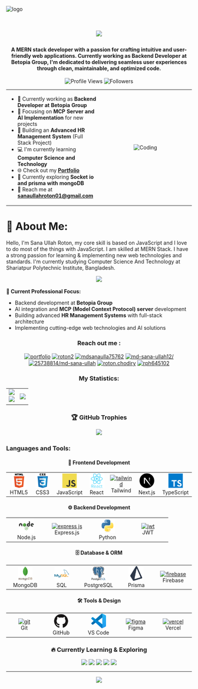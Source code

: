 ![logo](https://res.cloudinary.com/dz3mbsa1p/image/upload/v1746168962/Roton_4_clzudb.png)

<h1 align="center">
    <img src="https://readme-typing-svg.herokuapp.com/?font=Righteous&size=35&center=true&vCenter=true&width=500&height=70&duration=4000&lines=Hi+There!+👋;+I'm+Sana+Ullah+Roton!;Backend+Developer+at+Betopia!" />
</h1>

<h4 align="center" padding-x='40px'>A MERN stack developer with a passion for crafting intuitive and user-friendly web applications. Currently working as Backend Developer at Betopia Group, I'm dedicated to delivering seamless user experiences through clean, maintainable, and optimized code.</h4>

<div align="center">
  <img src="https://komarev.com/ghpvc/?username=Roton02&color=brightgreen" alt="Profile Views" />
  <img src="https://img.shields.io/github/followers/Roton02?style=social" alt="Followers" />
</div>

<table align="center">
<tr border="none">
<td width="50%" align="left">
  
- 💼 Currently working as **Backend Developer at Betopia Group**
- 🤖 Focusing on **MCP Server and AI Implementation** for new projects
- 🏢 Building an **Advanced HR Management System** (Full Stack Project)
- 💻 I'm currently learning **Computer Science and Technology**
- 🌐 Check out my **[Portfolio](https://sana-ullah-roton.web.app/)**
- 🎯 Currently exploring **Socket io and prisma with mongoDB**
- 📩 Reach me at **sanaullahroton01@gmail.com**

</td>
<td width="50%" align="center">

  <img align="center" alt="Coding" width="450" src="https://repository-images.githubusercontent.com/588181932/e36ec678-7984-4cdd-8e4c-a3932772ff8e">

  
  </td>
</tr>
</table>

# 💫 About Me:
Hello, I'm Sana Ullah Roton, my core skill is based on JavaScript and I love to do most of the things with JavaScript. I am skilled at MERN Stack. I have a strong passion for learning & implementing new web technologies and standards. I'm currently studying Computer Science And Technology at Shariatpur Polytechnic Institute, Bangladesh.

<div align="center">
  <img src="https://readme-typing-svg.herokuapp.com/?font=Fira+Code&size=22&center=true&vCenter=true&width=600&height=50&duration=3000&lines=Backend+Developer+%40+Betopia+Group;AI+%26+MCP+Server+Implementation;HR+Management+System+Development;Full+Stack+Solutions" />
</div>

**🚀 Current Professional Focus:**
- Backend development at **Betopia Group**
- AI integration and **MCP (Model Context Protocol) server** development
- Building advanced **HR Management Systems** with full-stack architecture
- Implementing cutting-edge web technologies and AI solutions

<h3 align="center">Reach out me :</h3>
<p align="center" >
<a href="https://sana-ullah-roton.web.app/" target="blank"><img align="center" src="https://img.shields.io/badge/Portfolio-FF7139?style=for-the-badge&logo=Firefox-Browser&logoColor=white" alt="portfolio" height="40" /></a>
<a href="https://dev.to/roton2" target="blank"><img align="center" src="https://raw.githubusercontent.com/rahuldkjain/github-profile-readme-generator/master/src/images/icons/Social/devto.svg" alt="roton2" height="50" width="50" /></a>
<a href="https://twitter.com/mdsanaulla75762" target="blank"><img align="center" src="https://raw.githubusercontent.com/rahuldkjain/github-profile-readme-generator/master/src/images/icons/Social/twitter.svg" alt="mdsanaulla75762" height="50" width="50" /></a>
<a href="https://linkedin.com/in/md-sana-ullah12/" target="blank"><img align="center" src="https://raw.githubusercontent.com/rahuldkjain/github-profile-readme-generator/master/src/images/icons/Social/linked-in-alt.svg" alt="md-sana-ullah12/" height="50" width="50" /></a>
<a href="https://stackoverflow.com/users/25738814/md-sana-ullah" target="blank"><img align="center" src="https://raw.githubusercontent.com/rahuldkjain/github-profile-readme-generator/master/src/images/icons/Social/stack-overflow.svg" alt="25738814/md-sana-ullah" height="50" width="50" /></a>
<a href="https://fb.com/roton.chodiry" target="blank"><img align="center" src="https://raw.githubusercontent.com/rahuldkjain/github-profile-readme-generator/master/src/images/icons/Social/facebook.svg" alt="roton.chodiry" height="50" width="50" /></a>
<a href="https://instagram.com/rph645102" target="blank"><img align="center" src="https://raw.githubusercontent.com/rahuldkjain/github-profile-readme-generator/master/src/images/icons/Social/instagram.svg" alt="rph645102" height="50" width="50" /></a>
</p>

<h3 align="center">My Statistics:</h3>
<p align="center">
<table align="center">
<tr border="none">
<td width="50%" align="center">
  
 
 <img width="450" hight="200" src="https://github-readme-streak-stats.herokuapp.com/?user=Roton02&theme=dark&show_icons=true&count_private=true" />
  </br>
  <div align="center">
  <img width="390" src="https://github-readme-stats.anuraghazra1.vercel.app/api?username=Roton02&show_icons=true&theme=dark&hide_border=false&count_private=true" />
</div>
  
</td>
<td width="50%" align="center">

  <img  align="center"  src="https://github-readme-stats.anuraghazra1.vercel.app/api/top-langs/?username=Roton02&theme=dark&hide_border=false&no-bg=true&no-frame=true&langs_count=10"/>
  </td>
</tr>
</table>



<h3 align="center">🏆 GitHub Trophies</h3>
<div align="center">
  <img src="https://github-profile-trophy.vercel.app/?username=Roton02&theme=darkhub&no-bg=true&no-frame=true&row=1&column=6" />
</div>

<h3 align="left">Languages and Tools:</h3>

</div>
<h4 align="center">🎨 Frontend Development</h4>
<table align="center">
  <tr>
    <td align="center" width="96">
      <a href="https://www.w3.org/html/" target="_blank" rel="noreferrer"> <img src="https://raw.githubusercontent.com/devicons/devicon/master/icons/html5/html5-original-wordmark.svg" alt="html5" width="40" height="40"/> </a>
      <br>HTML5
    </td>
    <td align="center" width="96">
      <a href="https://www.w3schools.com/css/" target="_blank" rel="noreferrer"> <img src="https://raw.githubusercontent.com/devicons/devicon/master/icons/css3/css3-original-wordmark.svg" alt="css3" width="40" height="40"/> </a>
      <br>CSS3
    </td>
    <td align="center" width="96">
      <a href="https://developer.mozilla.org/en-US/docs/Web/JavaScript" target="_blank" rel="noreferrer"> <img src="https://raw.githubusercontent.com/devicons/devicon/master/icons/javascript/javascript-original.svg" alt="javascript" width="40" height="40"/> </a>
      <br>JavaScript
    </td>
    <td align="center" width="96">
      <a href="https://reactjs.org/" target="_blank" rel="noreferrer"> <img src="https://raw.githubusercontent.com/devicons/devicon/master/icons/react/react-original-wordmark.svg" alt="react" width="40" height="40"/> </a>
      <br>React
    </td>
    <td align="center" width="96">
      <a href="https://tailwindcss.com/" target="_blank" rel="noreferrer"> <img src="https://www.vectorlogo.zone/logos/tailwindcss/tailwindcss-icon.svg" alt="tailwind" width="40" height="40"/> </a>
      <br>Tailwind
    </td>
    <td align="center" width="96">
      <a href="https://nextjs.org/" target="_blank" rel="noreferrer"> <img src="https://raw.githubusercontent.com/devicons/devicon/master/icons/nextjs/nextjs-original.svg" alt="nextjs" width="40" height="40"/> </a>
      <br>Next.js
    </td>
    <td align="center" width="96">
      <a href="https://www.typescriptlang.org/" target="_blank" rel="noreferrer"> <img src="https://raw.githubusercontent.com/devicons/devicon/master/icons/typescript/typescript-original.svg" alt="typescript" width="40" height="40"/> </a>
      <br>TypeScript
    </td>
  </tr>
</table>
<h4 align="center">⚙️ Backend Development</h4>
<table align="center">
  <tr>
    <td align="center" width="96">
      <a href="https://nodejs.org" target="_blank" rel="noreferrer"> <img src="https://raw.githubusercontent.com/devicons/devicon/master/icons/nodejs/nodejs-original-wordmark.svg" alt="nodejs" width="40" height="40"/> </a>
      <br>Node.js
    </td>
    <td align="center" width="96">
      <a href="https://expressjs.com" target="_blank" rel="noreferrer">
        <img src="https://i.ibb.co/KVcXkcL/express.png" width="48" height="48" alt="express js" />
      </a>
      <br>Express.js
    </td>
    <td align="center" width="96">
      <a href="https://www.python.org" target="_blank" rel="noreferrer"> <img src="https://raw.githubusercontent.com/devicons/devicon/master/icons/python/python-original.svg" alt="python" width="40" height="40"/> </a>
      <br>Python
    </td>
    <td align="center" width="96">
      <a href="https://jwt.io/" target="_blank" rel="noreferrer"> <img src="https://jwt.io/img/pic_logo.svg" alt="jwt" width="40" height="40"/> </a>
      <br>JWT
    </td>
  </tr>
</table>
<h4 align="center">🗄️ Database & ORM</h4>
<table align="center">
  <tr>
    <td align="center" width="96">
      <a href="https://www.mongodb.com/" target="_blank" rel="noreferrer"> <img src="https://raw.githubusercontent.com/devicons/devicon/master/icons/mongodb/mongodb-original-wordmark.svg" alt="mongodb" width="40" height="40"/> </a> 
      <br>MongoDB
    </td>
    <td align="center" width="96">
      <a href="https://www.mysql.com/" target="_blank" rel="noreferrer"> <img src="https://raw.githubusercontent.com/devicons/devicon/master/icons/mysql/mysql-original-wordmark.svg" alt="mysql" width="40" height="40"/> </a>
      <br>SQL
    </td>
    <td align="center" width="96">
      <a href="https://www.postgresql.org" target="_blank" rel="noreferrer"> <img src="https://raw.githubusercontent.com/devicons/devicon/master/icons/postgresql/postgresql-original-wordmark.svg" alt="postgresql" width="40" height="40"/> </a>
      <br>PostgreSQL
    </td>
    <td align="center" width="96">
      <a href="https://prisma.io/" target="_blank" rel="noreferrer"> <img src="https://raw.githubusercontent.com/devicons/devicon/master/icons/prisma/prisma-original.svg" alt="prisma" width="40" height="40"/> </a>
      <br>Prisma
    </td>
    <td align="center" width="96">
      <a href="https://firebase.google.com/" target="_blank" rel="noreferrer"> <img src="https://www.vectorlogo.zone/logos/firebase/firebase-icon.svg" alt="firebase" width="40" height="40"/> </a>
      <br>Firebase
    </td>
  </tr>
</table>
<h4 align="center">🛠️ Tools & Design</h4>
<table align="center">
  <tr>
    <td align="center" width="96">
      <a href="https://git-scm.com/" target="_blank" rel="noreferrer"> <img src="https://www.vectorlogo.zone/logos/git-scm/git-scm-icon.svg" alt="git" width="40" height="40"/> </a>
      <br>Git
    </td>
    <td align="center" width="96">
      <a href="https://github.com/" target="_blank" rel="noreferrer"> <img src="https://raw.githubusercontent.com/devicons/devicon/master/icons/github/github-original.svg" alt="github" width="40" height="40"/> </a>
      <br>GitHub
    </td>
    <td align="center" width="96">
      <a href="https://code.visualstudio.com/" target="_blank" rel="noreferrer"> <img src="https://raw.githubusercontent.com/devicons/devicon/master/icons/vscode/vscode-original.svg" alt="vscode" width="40" height="40"/> </a>
      <br>VS Code
    </td>
    <td align="center" width="96">
      <a href="https://www.figma.com/" target="_blank" rel="noreferrer"> <img src="https://www.vectorlogo.zone/logos/figma/figma-icon.svg" alt="figma" width="40" height="40"/> </a>
      <br>Figma
    </td>
    <td align="center" width="96">
      <a href="https://vercel.com/" target="_blank" rel="noreferrer"> <img src="https://www.vectorlogo.zone/logos/vercel/vercel-icon.svg" alt="vercel" width="40" height="40"/> </a>
      <br>Vercel
    </td>
  </tr>
</table>
<div align="center">
  <h3>

<h3 align="center">🔥 Currently Learning & Exploring</h3>
<div align="center">
     <img src="https://img.shields.io/badge/Docker-FFFFFF?style=for-the-badge&logo=docker&logoColor=white" />
     <img src="https://img.shields.io/badge/AI_Implementation-FF6B6B?style=for-the-badge&logo=openai&logoColor=white" />
  <img src="https://img.shields.io/badge/MCP_Server-4ECDC4?style=for-the-badge&logo=server&logoColor=white" />
  <img src="https://img.shields.io/badge/SQL_Databases-45B7D1?style=for-the-badge&logo=postgresql&logoColor=white" />
  <img src="https://img.shields.io/badge/Prisma_ORM-2D3748?style=for-the-badge&logo=prisma&logoColor=white" />
</div>

---

<div align="center">
  <img src="https://readme-typing-svg.herokuapp.com/?font=Fira+Code&size=18&center=true&vCenter=true&width=600&height=50&duration=4000&lines=Thanks+for+visiting+my+profile!;Let's+connect+and+build+something+amazing!;Always+learning%2C+always+coding!" />
</div>

